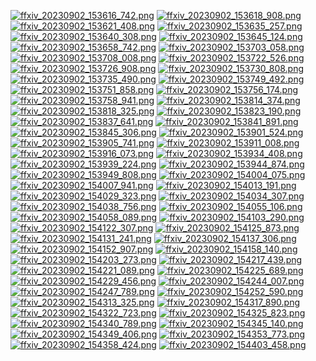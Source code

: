 [![ffxiv_20230902_153616_742.png](./image_j_letters_thumb/ffxiv_20230902_153616_742.png.thumb.jpg)](./image_j_letters/ffxiv_20230902_153616_742.png) 
[![ffxiv_20230902_153618_908.png](./image_j_letters_thumb/ffxiv_20230902_153618_908.png.thumb.jpg)](./image_j_letters/ffxiv_20230902_153618_908.png) 
[![ffxiv_20230902_153621_408.png](./image_j_letters_thumb/ffxiv_20230902_153621_408.png.thumb.jpg)](./image_j_letters/ffxiv_20230902_153621_408.png) 
[![ffxiv_20230902_153635_257.png](./image_j_letters_thumb/ffxiv_20230902_153635_257.png.thumb.jpg)](./image_j_letters/ffxiv_20230902_153635_257.png) 
[![ffxiv_20230902_153640_308.png](./image_j_letters_thumb/ffxiv_20230902_153640_308.png.thumb.jpg)](./image_j_letters/ffxiv_20230902_153640_308.png) 
[![ffxiv_20230902_153645_124.png](./image_j_letters_thumb/ffxiv_20230902_153645_124.png.thumb.jpg)](./image_j_letters/ffxiv_20230902_153645_124.png) 
[![ffxiv_20230902_153658_742.png](./image_j_letters_thumb/ffxiv_20230902_153658_742.png.thumb.jpg)](./image_j_letters/ffxiv_20230902_153658_742.png) 
[![ffxiv_20230902_153703_058.png](./image_j_letters_thumb/ffxiv_20230902_153703_058.png.thumb.jpg)](./image_j_letters/ffxiv_20230902_153703_058.png) 
[![ffxiv_20230902_153708_008.png](./image_j_letters_thumb/ffxiv_20230902_153708_008.png.thumb.jpg)](./image_j_letters/ffxiv_20230902_153708_008.png) 
[![ffxiv_20230902_153722_526.png](./image_j_letters_thumb/ffxiv_20230902_153722_526.png.thumb.jpg)](./image_j_letters/ffxiv_20230902_153722_526.png) 
[![ffxiv_20230902_153726_908.png](./image_j_letters_thumb/ffxiv_20230902_153726_908.png.thumb.jpg)](./image_j_letters/ffxiv_20230902_153726_908.png) 
[![ffxiv_20230902_153730_808.png](./image_j_letters_thumb/ffxiv_20230902_153730_808.png.thumb.jpg)](./image_j_letters/ffxiv_20230902_153730_808.png) 
[![ffxiv_20230902_153735_490.png](./image_j_letters_thumb/ffxiv_20230902_153735_490.png.thumb.jpg)](./image_j_letters/ffxiv_20230902_153735_490.png) 
[![ffxiv_20230902_153749_492.png](./image_j_letters_thumb/ffxiv_20230902_153749_492.png.thumb.jpg)](./image_j_letters/ffxiv_20230902_153749_492.png) 
[![ffxiv_20230902_153751_858.png](./image_j_letters_thumb/ffxiv_20230902_153751_858.png.thumb.jpg)](./image_j_letters/ffxiv_20230902_153751_858.png) 
[![ffxiv_20230902_153756_174.png](./image_j_letters_thumb/ffxiv_20230902_153756_174.png.thumb.jpg)](./image_j_letters/ffxiv_20230902_153756_174.png) 
[![ffxiv_20230902_153758_941.png](./image_j_letters_thumb/ffxiv_20230902_153758_941.png.thumb.jpg)](./image_j_letters/ffxiv_20230902_153758_941.png) 
[![ffxiv_20230902_153814_374.png](./image_j_letters_thumb/ffxiv_20230902_153814_374.png.thumb.jpg)](./image_j_letters/ffxiv_20230902_153814_374.png) 
[![ffxiv_20230902_153818_325.png](./image_j_letters_thumb/ffxiv_20230902_153818_325.png.thumb.jpg)](./image_j_letters/ffxiv_20230902_153818_325.png) 
[![ffxiv_20230902_153823_190.png](./image_j_letters_thumb/ffxiv_20230902_153823_190.png.thumb.jpg)](./image_j_letters/ffxiv_20230902_153823_190.png) 
[![ffxiv_20230902_153837_641.png](./image_j_letters_thumb/ffxiv_20230902_153837_641.png.thumb.jpg)](./image_j_letters/ffxiv_20230902_153837_641.png) 
[![ffxiv_20230902_153841_891.png](./image_j_letters_thumb/ffxiv_20230902_153841_891.png.thumb.jpg)](./image_j_letters/ffxiv_20230902_153841_891.png) 
[![ffxiv_20230902_153845_306.png](./image_j_letters_thumb/ffxiv_20230902_153845_306.png.thumb.jpg)](./image_j_letters/ffxiv_20230902_153845_306.png) 
[![ffxiv_20230902_153901_524.png](./image_j_letters_thumb/ffxiv_20230902_153901_524.png.thumb.jpg)](./image_j_letters/ffxiv_20230902_153901_524.png) 
[![ffxiv_20230902_153905_741.png](./image_j_letters_thumb/ffxiv_20230902_153905_741.png.thumb.jpg)](./image_j_letters/ffxiv_20230902_153905_741.png) 
[![ffxiv_20230902_153911_008.png](./image_j_letters_thumb/ffxiv_20230902_153911_008.png.thumb.jpg)](./image_j_letters/ffxiv_20230902_153911_008.png) 
[![ffxiv_20230902_153916_073.png](./image_j_letters_thumb/ffxiv_20230902_153916_073.png.thumb.jpg)](./image_j_letters/ffxiv_20230902_153916_073.png) 
[![ffxiv_20230902_153934_408.png](./image_j_letters_thumb/ffxiv_20230902_153934_408.png.thumb.jpg)](./image_j_letters/ffxiv_20230902_153934_408.png) 
[![ffxiv_20230902_153939_224.png](./image_j_letters_thumb/ffxiv_20230902_153939_224.png.thumb.jpg)](./image_j_letters/ffxiv_20230902_153939_224.png) 
[![ffxiv_20230902_153944_874.png](./image_j_letters_thumb/ffxiv_20230902_153944_874.png.thumb.jpg)](./image_j_letters/ffxiv_20230902_153944_874.png) 
[![ffxiv_20230902_153949_808.png](./image_j_letters_thumb/ffxiv_20230902_153949_808.png.thumb.jpg)](./image_j_letters/ffxiv_20230902_153949_808.png) 
[![ffxiv_20230902_154004_075.png](./image_j_letters_thumb/ffxiv_20230902_154004_075.png.thumb.jpg)](./image_j_letters/ffxiv_20230902_154004_075.png) 
[![ffxiv_20230902_154007_941.png](./image_j_letters_thumb/ffxiv_20230902_154007_941.png.thumb.jpg)](./image_j_letters/ffxiv_20230902_154007_941.png) 
[![ffxiv_20230902_154013_191.png](./image_j_letters_thumb/ffxiv_20230902_154013_191.png.thumb.jpg)](./image_j_letters/ffxiv_20230902_154013_191.png) 
[![ffxiv_20230902_154029_323.png](./image_j_letters_thumb/ffxiv_20230902_154029_323.png.thumb.jpg)](./image_j_letters/ffxiv_20230902_154029_323.png) 
[![ffxiv_20230902_154034_307.png](./image_j_letters_thumb/ffxiv_20230902_154034_307.png.thumb.jpg)](./image_j_letters/ffxiv_20230902_154034_307.png) 
[![ffxiv_20230902_154038_756.png](./image_j_letters_thumb/ffxiv_20230902_154038_756.png.thumb.jpg)](./image_j_letters/ffxiv_20230902_154038_756.png) 
[![ffxiv_20230902_154055_106.png](./image_j_letters_thumb/ffxiv_20230902_154055_106.png.thumb.jpg)](./image_j_letters/ffxiv_20230902_154055_106.png) 
[![ffxiv_20230902_154058_089.png](./image_j_letters_thumb/ffxiv_20230902_154058_089.png.thumb.jpg)](./image_j_letters/ffxiv_20230902_154058_089.png) 
[![ffxiv_20230902_154103_290.png](./image_j_letters_thumb/ffxiv_20230902_154103_290.png.thumb.jpg)](./image_j_letters/ffxiv_20230902_154103_290.png) 
[![ffxiv_20230902_154122_307.png](./image_j_letters_thumb/ffxiv_20230902_154122_307.png.thumb.jpg)](./image_j_letters/ffxiv_20230902_154122_307.png) 
[![ffxiv_20230902_154125_873.png](./image_j_letters_thumb/ffxiv_20230902_154125_873.png.thumb.jpg)](./image_j_letters/ffxiv_20230902_154125_873.png) 
[![ffxiv_20230902_154131_241.png](./image_j_letters_thumb/ffxiv_20230902_154131_241.png.thumb.jpg)](./image_j_letters/ffxiv_20230902_154131_241.png) 
[![ffxiv_20230902_154137_306.png](./image_j_letters_thumb/ffxiv_20230902_154137_306.png.thumb.jpg)](./image_j_letters/ffxiv_20230902_154137_306.png) 
[![ffxiv_20230902_154152_907.png](./image_j_letters_thumb/ffxiv_20230902_154152_907.png.thumb.jpg)](./image_j_letters/ffxiv_20230902_154152_907.png) 
[![ffxiv_20230902_154158_140.png](./image_j_letters_thumb/ffxiv_20230902_154158_140.png.thumb.jpg)](./image_j_letters/ffxiv_20230902_154158_140.png) 
[![ffxiv_20230902_154203_273.png](./image_j_letters_thumb/ffxiv_20230902_154203_273.png.thumb.jpg)](./image_j_letters/ffxiv_20230902_154203_273.png) 
[![ffxiv_20230902_154217_439.png](./image_j_letters_thumb/ffxiv_20230902_154217_439.png.thumb.jpg)](./image_j_letters/ffxiv_20230902_154217_439.png) 
[![ffxiv_20230902_154221_089.png](./image_j_letters_thumb/ffxiv_20230902_154221_089.png.thumb.jpg)](./image_j_letters/ffxiv_20230902_154221_089.png) 
[![ffxiv_20230902_154225_689.png](./image_j_letters_thumb/ffxiv_20230902_154225_689.png.thumb.jpg)](./image_j_letters/ffxiv_20230902_154225_689.png) 
[![ffxiv_20230902_154229_456.png](./image_j_letters_thumb/ffxiv_20230902_154229_456.png.thumb.jpg)](./image_j_letters/ffxiv_20230902_154229_456.png) 
[![ffxiv_20230902_154244_007.png](./image_j_letters_thumb/ffxiv_20230902_154244_007.png.thumb.jpg)](./image_j_letters/ffxiv_20230902_154244_007.png) 
[![ffxiv_20230902_154247_789.png](./image_j_letters_thumb/ffxiv_20230902_154247_789.png.thumb.jpg)](./image_j_letters/ffxiv_20230902_154247_789.png) 
[![ffxiv_20230902_154252_590.png](./image_j_letters_thumb/ffxiv_20230902_154252_590.png.thumb.jpg)](./image_j_letters/ffxiv_20230902_154252_590.png) 
[![ffxiv_20230902_154313_325.png](./image_j_letters_thumb/ffxiv_20230902_154313_325.png.thumb.jpg)](./image_j_letters/ffxiv_20230902_154313_325.png) 
[![ffxiv_20230902_154317_890.png](./image_j_letters_thumb/ffxiv_20230902_154317_890.png.thumb.jpg)](./image_j_letters/ffxiv_20230902_154317_890.png) 
[![ffxiv_20230902_154322_723.png](./image_j_letters_thumb/ffxiv_20230902_154322_723.png.thumb.jpg)](./image_j_letters/ffxiv_20230902_154322_723.png) 
[![ffxiv_20230902_154325_823.png](./image_j_letters_thumb/ffxiv_20230902_154325_823.png.thumb.jpg)](./image_j_letters/ffxiv_20230902_154325_823.png) 
[![ffxiv_20230902_154340_789.png](./image_j_letters_thumb/ffxiv_20230902_154340_789.png.thumb.jpg)](./image_j_letters/ffxiv_20230902_154340_789.png) 
[![ffxiv_20230902_154345_140.png](./image_j_letters_thumb/ffxiv_20230902_154345_140.png.thumb.jpg)](./image_j_letters/ffxiv_20230902_154345_140.png) 
[![ffxiv_20230902_154349_406.png](./image_j_letters_thumb/ffxiv_20230902_154349_406.png.thumb.jpg)](./image_j_letters/ffxiv_20230902_154349_406.png) 
[![ffxiv_20230902_154353_773.png](./image_j_letters_thumb/ffxiv_20230902_154353_773.png.thumb.jpg)](./image_j_letters/ffxiv_20230902_154353_773.png) 
[![ffxiv_20230902_154358_424.png](./image_j_letters_thumb/ffxiv_20230902_154358_424.png.thumb.jpg)](./image_j_letters/ffxiv_20230902_154358_424.png) 
[![ffxiv_20230902_154403_458.png](./image_j_letters_thumb/ffxiv_20230902_154403_458.png.thumb.jpg)](./image_j_letters/ffxiv_20230902_154403_458.png) 
